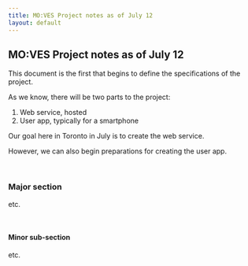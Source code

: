 ```yaml
---
title: MO:VES Project notes as of July 12
layout: default
---
```


## MO:VES Project notes as of July 12

This document is the first that begins to define the specifications of the project. 

As we know, there will be two parts to the project:
1. Web service, hosted 
2. User app, typically for a smartphone

Our goal here in Toronto in July is to create the web service. 

However, we can also begin preparations for creating the user app. 

<br>

### Major section

etc.

<br>

#### Minor sub-section

etc.

<br>
